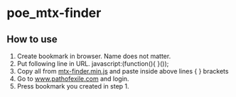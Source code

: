 # poe_mtx-finder

## How to use
1. Create bookmark in browser. Name does not matter.
2. Put following line in URL. javascript:(function(){  }());
3. Copy all from [mtx-finder.min.js](https://raw.githubusercontent.com/kolu-shuangliang/poe_mtx-finder/master/mtx-finder.min.js) and paste inside above lines { } brackets
3. Go to www.pathofexile.com and login.
4. Press bookmark you created in step 1.
